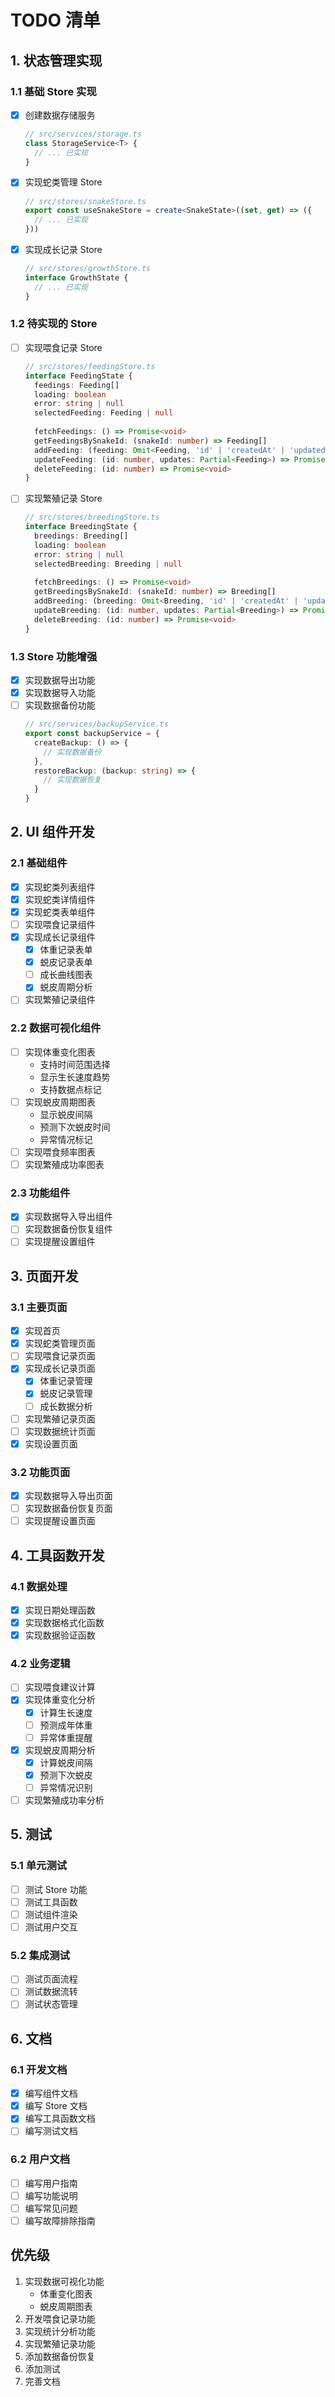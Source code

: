 # TODO 清单

## 1. 状态管理实现

### 1.1 基础 Store 实现
- [x] 创建数据存储服务
  ```typescript
  // src/services/storage.ts
  class StorageService<T> {
    // ... 已实现
  }
  ```
- [x] 实现蛇类管理 Store
  ```typescript
  // src/stores/snakeStore.ts
  export const useSnakeStore = create<SnakeState>((set, get) => ({
    // ... 已实现
  }))
  ```
- [x] 实现成长记录 Store
  ```typescript
  // src/stores/growthStore.ts
  interface GrowthState {
    // ... 已实现
  }
  ```

### 1.2 待实现的 Store
- [ ] 实现喂食记录 Store
  ```typescript
  // src/stores/feedingStore.ts
  interface FeedingState {
    feedings: Feeding[]
    loading: boolean
    error: string | null
    selectedFeeding: Feeding | null
    
    fetchFeedings: () => Promise<void>
    getFeedingsBySnakeId: (snakeId: number) => Feeding[]
    addFeeding: (feeding: Omit<Feeding, 'id' | 'createdAt' | 'updatedAt'>) => Promise<void>
    updateFeeding: (id: number, updates: Partial<Feeding>) => Promise<void>
    deleteFeeding: (id: number) => Promise<void>
  }
  ```

- [ ] 实现繁殖记录 Store
  ```typescript
  // src/stores/breedingStore.ts
  interface BreedingState {
    breedings: Breeding[]
    loading: boolean
    error: string | null
    selectedBreeding: Breeding | null
    
    fetchBreedings: () => Promise<void>
    getBreedingsBySnakeId: (snakeId: number) => Breeding[]
    addBreeding: (breeding: Omit<Breeding, 'id' | 'createdAt' | 'updatedAt'>) => Promise<void>
    updateBreeding: (id: number, updates: Partial<Breeding>) => Promise<void>
    deleteBreeding: (id: number) => Promise<void>
  }
  ```

### 1.3 Store 功能增强
- [x] 实现数据导出功能
- [x] 实现数据导入功能
- [ ] 实现数据备份功能
  ```typescript
  // src/services/backupService.ts
  export const backupService = {
    createBackup: () => {
      // 实现数据备份
    },
    restoreBackup: (backup: string) => {
      // 实现数据恢复
    }
  }
  ```

## 2. UI 组件开发

### 2.1 基础组件
- [x] 实现蛇类列表组件
- [x] 实现蛇类详情组件
- [x] 实现蛇类表单组件
- [ ] 实现喂食记录组件
- [x] 实现成长记录组件
  - [x] 体重记录表单
  - [x] 蜕皮记录表单
  - [ ] 成长曲线图表
  - [x] 蜕皮周期分析
- [ ] 实现繁殖记录组件

### 2.2 数据可视化组件
- [ ] 实现体重变化图表
  - 支持时间范围选择
  - 显示生长速度趋势
  - 支持数据点标记
- [ ] 实现蜕皮周期图表
  - 显示蜕皮间隔
  - 预测下次蜕皮时间
  - 异常情况标记
- [ ] 实现喂食频率图表
- [ ] 实现繁殖成功率图表

### 2.3 功能组件
- [x] 实现数据导入导出组件
- [ ] 实现数据备份恢复组件
- [ ] 实现提醒设置组件

## 3. 页面开发

### 3.1 主要页面
- [x] 实现首页
- [x] 实现蛇类管理页面
- [ ] 实现喂食记录页面
- [x] 实现成长记录页面
  - [x] 体重记录管理
  - [x] 蜕皮记录管理
  - [ ] 成长数据分析
- [ ] 实现繁殖记录页面
- [ ] 实现数据统计页面
- [x] 实现设置页面

### 3.2 功能页面
- [x] 实现数据导入导出页面
- [ ] 实现数据备份恢复页面
- [ ] 实现提醒设置页面

## 4. 工具函数开发

### 4.1 数据处理
- [x] 实现日期处理函数
- [x] 实现数据格式化函数
- [x] 实现数据验证函数

### 4.2 业务逻辑
- [ ] 实现喂食建议计算
- [x] 实现体重变化分析
  - [x] 计算生长速度
  - [ ] 预测成年体重
  - [ ] 异常体重提醒
- [x] 实现蜕皮周期分析
  - [x] 计算蜕皮间隔
  - [x] 预测下次蜕皮
  - [ ] 异常情况识别
- [ ] 实现繁殖成功率分析

## 5. 测试

### 5.1 单元测试
- [ ] 测试 Store 功能
- [ ] 测试工具函数
- [ ] 测试组件渲染
- [ ] 测试用户交互

### 5.2 集成测试
- [ ] 测试页面流程
- [ ] 测试数据流转
- [ ] 测试状态管理

## 6. 文档

### 6.1 开发文档
- [x] 编写组件文档
- [x] 编写 Store 文档
- [x] 编写工具函数文档
- [ ] 编写测试文档

### 6.2 用户文档
- [ ] 编写用户指南
- [ ] 编写功能说明
- [ ] 编写常见问题
- [ ] 编写故障排除指南

## 优先级
1. 实现数据可视化功能
   - 体重变化图表
   - 蜕皮周期图表
2. 开发喂食记录功能
3. 实现统计分析功能
4. 实现繁殖记录功能
5. 添加数据备份恢复
6. 添加测试
7. 完善文档 